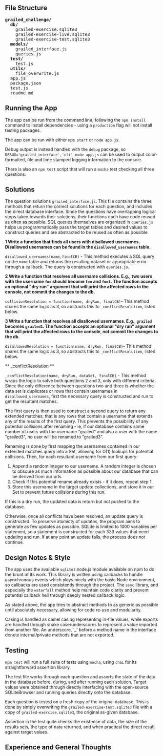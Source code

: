 
## File Structure
<pre>
<b>grailed_challenge/</b>
  <b>db/</b>
    grailed-exercise.sqlite3
    grailed-exercise-live.sqlite3
    grailed-exercise-test.sqlite3
  <b>models/</b>
    grailed_interface.js
    queries.js
  <b>test/</b>
    test.js
  <b>utils/</b>
    file_overwrite.js
  app.js
  package.json
  test.js
  readme.md
</pre>



## Running the App
The app can be run from the command line, following the ```npm install``` command to install dependencies - using a ```production``` flag will not install testing packages.

The app can be run with either ```npm start``` or ```node app.js```.

Debug output is instead handled with the ```debug``` package, so ```DEBUG='grailed_interface','cli' node app.js``` can be used to output color-formatted, file and time stamped logging information to the console.

There is also an ```npm test``` script that will run a ```mocha``` test checking all three questions.



## Solutions
The question solutions ```grailed_interface.js```. This file contains the three methods that return the correct solutions for each question, and includes the direct database interface. Since the questions have overlapping logical steps taken towards their solutions, their functions each have code reused as often as possible. SQL queries themselves are organized in ```queries.js``` helps us programmatically pass the target tables and desired values to construct queries and are abstracted to be reused as often as possible.

**1 Write a function that finds all users with disallowed usernames. Disallowed usernames can be found in the `disallowed_usernames` table.**

```disallowed_usernames(name,finalCB)``` - This method executes a SQL query on the ```name``` table and returns the resulting dataset or appropriate error through a callback. The query is constructed with ```queries.js```.

**2 Write a function that resolves all username collisions. E.g., two users with the username `foo` should become `foo` and `foo1`. The function accepts an optional "dry run" argument that will print the affected rows to the console, not commit the changes to the db.**

```collisionResolution = function(name, dryRun, finalCB)```- This method shares the same logic as 3, so abstracts this to ```_conflictResolution```, listed below.

**3 Write a function that resolves all disallowed usernames. E.g., `grailed` becomes `grailed1`. The function accepts an optional "dry run" argument that will print the affected rows to the console, not commit the changes to the db.**

```disallowedResolution = function(name, dryRun, finalCB)```- This method shares the same logic as 3, so abstracts this to ```_conflictResolution```, listed below. 

** _conflictResolution **

```_conflictResolution(name, dryRun, dataSet, finalCB)``` - This method wraps the logic to solve both questions 2 and 3, only with different criteria. Since the only difference between questions two and three is whether the data set is duplicates or rows that contain usernames in ```disallowed_usernames```, first the necessary query is constructed and run to get the resultant matches.

The first query is then used to construct a second query to return any extended matches; that is any rows that contain a username that extends any of the results of the first query. This prevents the possiblility of any potential collisions after renaming - ie, if our database contains some number of users with the username "grailed" and also a user with the name "grailed3", no user will be renamed to "grailed3". 

Renaming is done by first mapping the usernames contained in our extended matches query into a Set, allowing for O(1) lookups for potential collisions. Then, for each resultant username from our first query:
  1. Append a random integer to our username. A random integer is chosen to obscure as much information as possible about our database that can be derived from our urls.
  2. Check if this potential rename already exists - if it does, repeat step 1.
  3. Store this username in the target update collections, and store it in our Set to prevent future collisions during this run.

If this is a dry run, the updated data is return but not pushed to the database.

Otherwise, once all conflicts have been resolved, an update query is constructed. To preserve atomicty of updates, the program aims to generate as few updates as possible. SQLite is limited to 1000 variables per statement, so a statement is constructed for each 333 values that need updating and run. If at any point an update fails, the process does not continue.



## Design Notes & Style
The app uses the available ```sqlite3``` node.js module available on npm to do the brunt of its work. This library is written using callbacks to handle asynchronous events which plays nicely with the basic Node environment, so callbacks are used consistently through the project. The ```asyc``` library, and especially the ```waterfall``` method help maintain code clarity and prevent potential callback hell through deeply nested callback logic.

As stated above, the app tries to abstract methods to as generic as possible until absolutely necessary, allowing for code re-use and modularity.

Casing is handled as camel casing representing in-file values, while exports are handled through snake case/underscores to represent a value imported from another file. An underscore, '_' before a method name in the interface denote internal/private methods that are not exported.



## Testing
```npm test``` will run a full suite of tests using ```mocha```, using ```chai``` for its straightforward assertion library.

The test file works through each question and asserts the state of the data in the database before, during, and after running each solution. Target values were obtained through directly interfacing with the open-source SQLiteBrowser and running queries directly onto the database. 

Each question is tested on a fresh copy of the original database. This is done by simply overwriting the ```grailed-exercise-test.sqlite3``` file with a copy of ```grailed-exercise.sqlite3```, the original as-given database. 

Assertion in the test quite checks the existence of data, the size of the results sets, the type of data returned, and when practical the direct result against target values.

## Experience and General Thoughts
